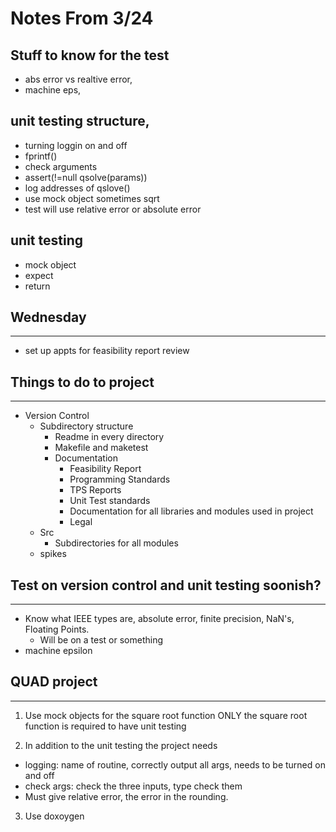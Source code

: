 # Notes From 3/24 #

## Stuff to know for the test ##
- abs error vs realtive error,
- machine eps,


## unit testing structure, ##
- turning loggin on and off
- fprintf()
- check arguments
- assert(!=null qsolve(params))
- log addresses of qslove()
- use mock object sometimes sqrt
- test will use relative error or absolute error

## unit testing ##
- mock object
- expect
- return 

## Wednesday ##
---------------
- set up appts for feasibility report review

## Things to do to project ##
--------------------------------
* Version Control
  * Subdirectory structure
      * Readme in every directory 
      * Makefile and maketest
      * Documentation
        * Feasibility Report
        * Programming Standards
        * TPS Reports
        * Unit Test standards
        * Documentation for all libraries and modules used in project
        * Legal
  * Src 
    * Subdirectories for all modules
  * spikes
               
## Test on version control and unit testing soonish? ##
----------------------------------------------------
* Know what IEEE types are, absolute error, finite precision, NaN's, Floating Points.  
  * Will be on a test or something
* machine epsilon 

## QUAD project ##
-----------------------------
1. Use mock objects for the square root function ONLY the square root function is required to have unit testing

2. In addition to the unit testing the project needs
  * logging:           name of routine, correctly output all args, needs to be turned on and off
  * check args:        check the three inputs, type check them
  * Must give relative error, the error in the rounding.
3. Use doxoygen


